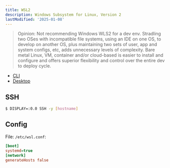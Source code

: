 ```yaml
---
title: WSL2
description: Windows Subsystem for Linux, Version 2
lastModified: '2025-01-08'
---
```


> Opinion: Not recommending Windows WLS2 for a dev env.  Stradling two OSes with incompatible file systems, using an IDE on one OS, to develop on another OS, plus maintaining two sets of user, app and system configs, etc, adds unnecessary levels of complexity.  Bare metal Linux, VM, container and/or cloud-based is easier to install and configure and offers superior flexibility and control over the entire dev to deploy cycle.

- [CLI](./wsl2-cli)
- [Desktop](desktop)

## SSH

```bash
$ DISPLAY=:0.0 SSH -y [hostname]
```

## Config

File: `/etc/wsl.conf`:

```ini
[boot]
systemd=true
[network]
generateHosts false
```

